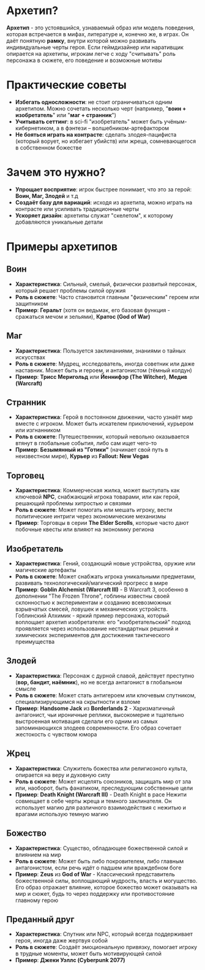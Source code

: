 # Архетип?
**Архетип** - это устоявшийся, узнаваемый образ или модель поведения, которая встречается в мифах, литературе и, конечно же, в играх. Он даёт понятную **рамку**, внутри которой можно развивать индивидуальные черты героя. Если геймдизайнер или наративщик опирается на архетипы, игрокам легче с ходу "считывать" роль персонажа в сюжете, его поведение и возможные мотивы
# Практические советы
- **Избегать односложности**: не стоит ограничиваться одним архетипом. Можно сочетать несколько черт (например, "**воин + изобретатель**" или "**маг + странник**")
- **Учитывать сеттинг**: в sci-fi "изобретатель" может быть учёным-кибернетиком, а в фэнтези – волшебником-артефактором
- **Не бояться играть на контрасте**: сделать злодея-пацифиста (который ворует, но избегает убийств) или жреца, сомневающегося в собственном божестве
# Зачем это нужно?
- **Упрощает восприятие**: игрок быстрее понимает, что это за герой: **Воин, Маг, Злодей** и т.д
- **Создаёт базу для вариаций**: исходя из архетипа, можно играть на контрасте или усиливать традиционные черты
- **Ускоряет дизайн**: архетипы служат "скелетом", к которому добавляются уникальные детали
# Примеры архетипов
## Воин
- **Характеристика**: Сильный, смелый, физически развитый персонаж, который решает проблемы силой оружия
- **Роль в сюжете**: Часто становится главным "физическим" героем или защитником
- **Пример**: **Геральт** (хотя он ведьмак, его базовая функция - сражаться мечом и зельями), **Кратос (God of War)**
## Маг
- **Характеристика**: Пользуется заклинаниями, знаниями о тайных искусствах
- **Роль в сюжете**: Мудрец, исследователь, иногда советник или даже наставник. Может быть и героем, и антагонистом (тёмный колдун)
- **Пример**: **Трисс Меригольд** или **Йеннифэр (The Witcher)**, **Медив (Warcraft)**
## Странник
- **Характеристика**: Герой в постоянном движении, часто узнаёт мир вместе с игроком. Может быть искателем приключений, курьером или изгнанником
- **Роль в сюжете**: Путешественник, который невольно оказывается втянут в глобальные события, либо сам ищет чего-то
- **Пример**: **Безымянный из "Готики"** (начинает свой путь в неизвестном мире), **Курьер** из **Fallout: New Vegas**
## Торговец
- **Характеристика**: Коммерческая жилка, может выступать как ключевой **NPC**, снабжающий игрока товарами, или как герой, решающий проблемы хитростью и связями
- **Роль в сюжете**: Может помогать или мешать игроку, вести политические интриги через экономические механизмы
- **Пример**: Торговцы в серии **The Elder Scrolls**, которые часто дают побочные квесты или влияют на экономику региона
## Изобретатель
- **Характеристика**: Гений, создающий новые устройства, оружие или магические артефакты
- **Роль в сюжете**: Может снабжать игрока уникальными предметами, развивать технологический/магический прогресс в мире
- **Пример**: **Goblin Alchemist (Warcraft III)** - В Warcraft 3, особенно в дополнении "The Frozen Throne", гоблины известны своей склонностью к экспериментам и созданию всевозможных взрывчатых смесей, ловушек и механических устройств. Гоблинский Алхимик - яркий пример персонажа, который воплощает архетип изобретателя: его "изобретательский" подход проявляется через использование нестандартных решений и химических экспериментов для достижения тактического преимущества
## Злодей
- **Характеристика**: Персонаж с дурной славой, действует преступно (**вор, бандит, наёмник**), но не всегда антагонист в глобальном смысле
- **Роль в сюжете**: Может стать антигероем или ключевым спутником, специализирующимся на скрытности и взломе
- **Пример**: **Handsome Jack** из **Borderlands 2** - Харизматичный антагонист, чьи ироничные реплики, высокомерие и тщательно выстроенная мотивация сделали его одним из самых запоминающихся злодеев современности. Его образ сочетает жестокость с чувством юмора
## Жрец
- **Характеристика**: Служитель божества или религиозного культа, опирается на веру и духовную силу
- **Роль в сюжете**: Может исцелять союзников, защищать мир от зла или, наоборот, быть фанатиком, преследующим собственные цели
- **Пример**: **Death Knight (Warcraft III)** - Death Knight в расе Нежити совмещает в себе черты жреца и темного заклинателя. Он использует магию для различного взаимодействия с нежитью и врагами использую темную магию
## Божество
- **Характеристика**: Существо, обладающее божественной силой и влиянием на мир
- **Роль в сюжете**: Может быть либо покровителем, либо главным антагонистом, если речь идёт о падшем или враждебном боге
- **Пример**: **Zeus** из **God of War** - Классический представитель божественной силы, воплощающий мудрость, власть и могущество. Его образ отражает влияние, которое божество может оказывать на мир и сюжет, будь то через поддержку или противостояние главному герою
## Преданный друг
- **Характеристика**: Спутник или NPC, который всегда поддерживает героя, иногда даже жертвуя собой
- **Роль в сюжете**: Создаёт эмоциональную привязку, помогает игроку в трудные моменты, может быть мотивирующей силой
- **Пример**: **Джеки Уэллс (Cyberpunk 2077)**